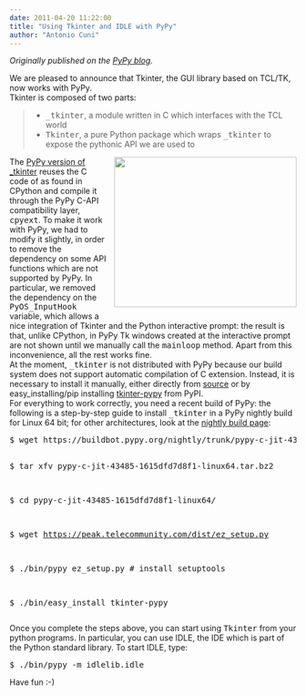 ```yaml
---
date: 2011-04-20 11:22:00
title: "Using Tkinter and IDLE with PyPy"
author: "Antonio Cuni"
---
```


_Originally published on the [PyPy blog](https://pypy.org/posts/2011/04/using-tkinter-and-idle-with-pypy-6156563216925585965.html)._

<html><body><p>We are pleased to announce that Tkinter, the GUI library based on TCL/TK, now
works with PyPy.<br>
Tkinter is composed of two parts:<br>
</p><blockquote>
<ul class="simple">
<li><tt class="docutils literal">_tkinter</tt>, a module written in C which interfaces with the TCL world</li>
<li><tt class="docutils literal">Tkinter</tt>, a pure Python package which wraps <tt class="docutils literal">_tkinter</tt> to expose the
pythonic API we are used to</li>
</ul>
</blockquote>
<div class="separator" style="clear: both; text-align: center;">
</div>
<div class="separator" style="clear: both; text-align: center;">
<a href="https://4.bp.blogspot.com/-MnwNRQAgGvU/Ta6zPmuA7MI/AAAAAAAAAMs/k1_boT54q-I/s1600/idle.png" style="clear: right; float: right; margin-bottom: 1em; margin-left: 1em;"><img border="0" height="264" src="https://4.bp.blogspot.com/-MnwNRQAgGvU/Ta6zPmuA7MI/AAAAAAAAAMs/k1_boT54q-I/s320/idle.png" width="320"></a></div>
The <a class="reference external" href="https://bitbucket.org/pypy/tkinter">PyPy version of _tkinter</a> reuses the C code of as found in CPython and
compile it through the PyPy C-API compatibility layer, <tt class="docutils literal">cpyext</tt>.  To make it
work with PyPy, we had to modify it slightly, in order to remove the
dependency on some API functions which are not supported by PyPy.  In particular, we
removed the dependency on the <tt class="docutils literal">PyOS_InputHook</tt> variable, which allows a nice
integration of Tkinter and the Python interactive prompt: the result is that,
unlike CPython, in PyPy Tk windows created at the interactive prompt are not
shown until we manually call the <tt class="docutils literal">mainloop</tt> method.  Apart from this
inconvenience, all the rest works fine.<br>
At the moment, <tt class="docutils literal">_tkinter</tt> is not distributed with PyPy because our build
system does not support automatic compilation of C extension.  Instead, it is
necessary to install it manually, either directly from <a class="reference external" href="https://bitbucket.org/pypy/tkinter">source</a> or by
easy_installing/pip installing <a class="reference external" href="https://pypi.python.org/pypi/tkinter-pypy/">tkinter-pypy</a> from PyPI.<br>
For everything to work correctly, you need a recent build of PyPy: the
following is a step-by-step guide to install <tt class="docutils literal">_tkinter</tt> in a PyPy nightly
build for Linux 64 bit; for other architectures, look at the <a class="reference external" href="https://buildbot.pypy.org/nightly/trunk/">nightly build
page</a>:<br>
<pre class="literal-block">$ wget https://buildbot.pypy.org/nightly/trunk/pypy-c-jit-43485-1615dfd7d8f1-linux64.tar.bz2

$ tar xfv pypy-c-jit-43485-1615dfd7d8f1-linux64.tar.bz2

$ cd pypy-c-jit-43485-1615dfd7d8f1-linux64/

$ wget https://peak.telecommunity.com/dist/ez_setup.py

$ ./bin/pypy ez_setup.py    # install setuptools

$ ./bin/easy_install tkinter-pypy
</pre>
Once you complete the steps above, you can start using <tt class="docutils literal">Tkinter</tt> from your
python programs.  In particular, you can use IDLE, the IDE which is part of
the Python standard library.  To start IDLE, type:<br>
<pre class="literal-block">$ ./bin/pypy -m idlelib.idle
</pre>
Have fun :-)</body></html>